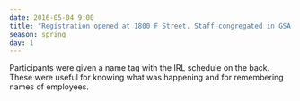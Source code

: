 ```yaml
---
date: 2016-05-04 9:00
title: "Registration opened at 1800 F Street. Staff congregated in GSA Auditorium"
season: spring
day: 1
---
```

Participants were given a name tag with the IRL schedule on the back. These were useful for knowing what was happening and for remembering names of employees.
